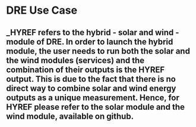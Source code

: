 # DRE Use Case
## _ΗYREF refers to the hybrid - solar and wind - module of DRE. In order to launch the hybrid module, the user needs to run both the solar and the wind modules (services) and the combination of their outputs is the HYREF output. This is due to the fact that there is no direct way to combine solar and wind energy outputs as a unique measurement. Hence, for HYREF please refer to the solar module and the wind module, available on github.


